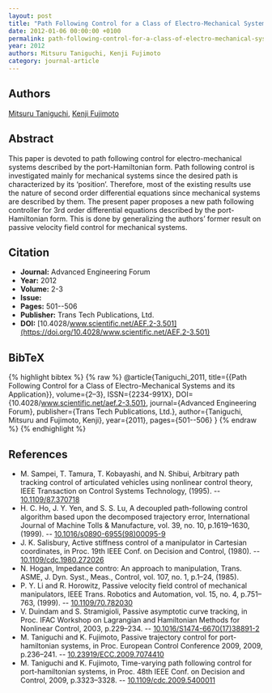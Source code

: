 ```yaml
---
layout: post
title: "Path Following Control for a Class of Electro-Mechanical Systems and its Application"
date: 2012-01-06 00:00:00 +0100
permalink: path-following-control-for-a-class-of-electro-mechanical-systems-and-its-application
year: 2012
authors: Mitsuru Taniguchi, Kenji Fujimoto
category: journal-article
---
```

 
## Authors
[Mitsuru Taniguchi](authors/mitsuru-taniguchi), [Kenji Fujimoto](authors/kenji-fujimoto)
 
## Abstract
This paper is devoted to path following control for electro-mechanical systems described by the port-Hamiltonian form. Path following control is investigated mainly for mechanical systems since the desired path is characterized by its ‘position’. Therefore, most of the existing results use the nature of second order differential equations since mechanical systems are described by them. The present paper proposes a new path following controller for 3rd order differential equations described by the port-Hamiltonian form. This is done by generalizing the authors’ former result on passive velocity field control for mechanical systems.
 
## Citation
- **Journal:** Advanced Engineering Forum
- **Year:** 2012
- **Volume:** 2-3
- **Issue:** 
- **Pages:** 501--506
- **Publisher:** Trans Tech Publications, Ltd.
- **DOI:** [10.4028/www.scientific.net/AEF.2-3.501](https://doi.org/10.4028/www.scientific.net/AEF.2-3.501)
 
## BibTeX
{% highlight bibtex %}
{% raw %}
@article{Taniguchi_2011,
  title={{Path Following Control for a Class of Electro-Mechanical Systems and its Application}},
  volume={2–3},
  ISSN={2234-991X},
  DOI={10.4028/www.scientific.net/aef.2-3.501},
  journal={Advanced Engineering Forum},
  publisher={Trans Tech Publications, Ltd.},
  author={Taniguchi, Mitsuru and Fujimoto, Kenji},
  year={2011},
  pages={501--506}
}
{% endraw %}
{% endhighlight %}
 
## References
- M. Sampei, T. Tamura, T. Kobayashi, and N. Shibui, Arbitrary path tracking control of articulated vehicles using nonlinear control theory, IEEE Transaction on Control Systems Technology, (1995). -- [10.1109/87.370718](https://doi.org/10.1109/87.370718)
- H. C. Ho, J. Y. Yen, and S. S. Lu, A decoupled path-following control algorithm based upon the decomposed trajectory error, International Journal of Machine Tolls & Manufacture, vol. 39, no. 10, p.1619–1630, (1999). -- [10.1016/s0890-6955(98)00095-9](https://doi.org/10.1016/s0890-6955(98)00095-9)
- J. K. Salisbury, Active stiffness control of a manipulator in Cartesian coordinates, in Proc. 19th IEEE Conf. on Decision and Control, (1980). -- [10.1109/cdc.1980.272026](https://doi.org/10.1109/cdc.1980.272026)
- N. Hogan, Impedance contro: An approach to manipulation, Trans. ASME, J. Dyn. Syst., Meas., Control, vol. 107, no. 1, p.1–24, (1985).
- P. Y. Li and R. Horowitz, Passive velocity field control of mechanical manipulators, IEEE Trans. Robotics and Automation, vol. 15, no. 4, p.751–763, (1999). -- [10.1109/70.782030](https://doi.org/10.1109/70.782030)
- V. Duindam and S. Stramigioli, Passive asymptotic curve tracking, in Proc. IFAC Workshop on Lagrangian and Hamiltonian Methods for Nonlinear Control, 2003, p.229–234. -- [10.1016/S1474-6670(17)38891-2](https://doi.org/10.1016/S1474-6670(17)38891-2)
- M. Taniguchi and K. Fujimoto, Passive trajectory control for port-hamiltonian systems, in Proc. European Control Conference 2009, 2009, p.236–241. -- [10.23919/ECC.2009.7074410](https://doi.org/10.23919/ECC.2009.7074410)
- M. Taniguchi and K. Fujimoto, Time-varying path following control for port-hamiltonian systems, in Proc. 48th IEEE Conf. on Decision and Control, 2009, p.3323–3328. -- [10.1109/cdc.2009.5400011](https://doi.org/10.1109/cdc.2009.5400011)

